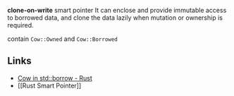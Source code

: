 **clone-on-write** smart pointer
It can enclose and provide immutable access to borrowed data, and clone the data lazily when mutation or ownership is required.

contain `Cow::Owned` and `Cow::Borrowed`

## Links
- [Cow in std::borrow - Rust](https://doc.rust-lang.org/std/borrow/enum.Cow.html)
- [[Rust Smart Pointer]]